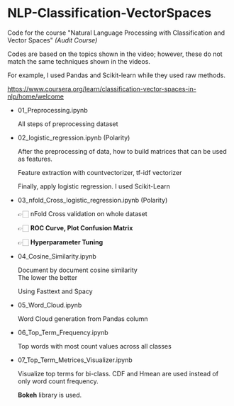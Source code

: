 # NLP-Classification-VectorSpaces
Code for the course "Natural Language Processing with Classification and Vector Spaces"
*(Audit Course)*

Codes are based on the topics shown in the video; however, these do not match the same techniques shown in the videos.

For example, I used Pandas and Scikit-learn while they used raw methods.

https://www.coursera.org/learn/classification-vector-spaces-in-nlp/home/welcome

- 01_Preprocessing.ipynb

    All steps of preprocessing dataset
    
- 02_logistic_regression.ipynb (Polarity)

    After the preprocessing of data, how to build matrices that can be used as features.
    
    Feature extraction with countvectorizer, tf-idf vectorizer
    
    Finally, apply logistic regression. I used Scikit-Learn
    
- 03_nfold_Cross_logistic_regression.ipynb (Polarity)

    👉🏻 nFold Cross validation on whole dataset
    
    👉🏻 **ROC Curve, Plot Confusion Matrix**
    
    👉🏻 **Hyperparameter Tuning**
    
- 04_Cosine_Similarity.ipynb

    Document by document cosine similarity <br/> The lower the better
    
    Using Fasttext and Spacy
    
 - 05_Word_Cloud.ipynb

   Word Cloud generation from Pandas column
   
 - 06_Top_Term_Frequency.ipynb

    Top words with most count values across all classes
    
 - 07_Top_Term_Metrices_Visualizer.ipynb
 
    Visualize top terms for bi-class. CDF and Hmean are used instead of only word count frequency.
  
    **Bokeh** library is used.
